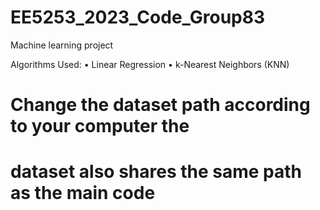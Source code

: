 # EE5253_2023_Code_Group83
Machine learning project

Algorithms Used:
•	Linear Regression
•	k-Nearest Neighbors (KNN)

# Change the dataset path according to your computer the 
# dataset also shares the same path as the main code

